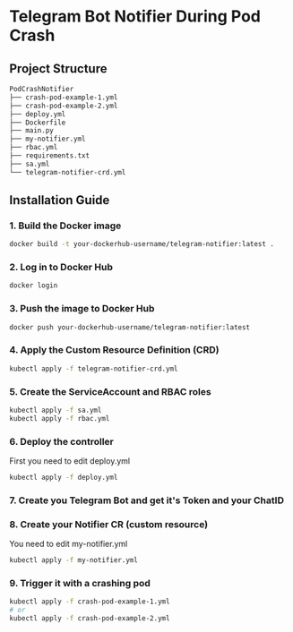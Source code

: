 # Telegram Bot Notifier During Pod Crash

## Project Structure

```bash
PodCrashNotifier
├── crash-pod-example-1.yml
├── crash-pod-example-2.yml
├── deploy.yml
├── Dockerfile
├── main.py
├── my-notifier.yml
├── rbac.yml
├── requirements.txt
├── sa.yml
└── telegram-notifier-crd.yml
```

## Installation Guide

### 1. Build the Docker image

```bash
docker build -t your-dockerhub-username/telegram-notifier:latest .
```

### 2. Log in to Docker Hub

```bash
docker login
```

### 3. Push the image to Docker Hub

```bash
docker push your-dockerhub-username/telegram-notifier:latest
```

### 4. Apply the Custom Resource Definition (CRD)

```bash
kubectl apply -f telegram-notifier-crd.yml
```

### 5. Create the ServiceAccount and RBAC roles

```bash
kubectl apply -f sa.yml
kubectl apply -f rbac.yml
```

### 6. Deploy the controller

First you need to edit deploy.yml

```bash
kubectl apply -f deploy.yml
```
### 7. Create you Telegram Bot and get it's Token and your ChatID

### 8. Create your Notifier CR (custom resource)

You need to edit my-notifier.yml

```bash
kubectl apply -f my-notifier.yml
```

### 9. Trigger it with a crashing pod

```bash
kubectl apply -f crash-pod-example-1.yml
# or
kubectl apply -f crash-pod-example-2.yml
```
